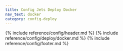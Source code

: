 ```yaml
---
title: Config Jets Deploy Docker
nav_text: docker
category: config-deploy
---
```


{% include reference/config/header.md %}
{% include reference/config/deploy/docker.md %}
{% include reference/config/footer.md %}
